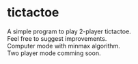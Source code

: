 # tictactoe
A simple program to play 2-player tictactoe.\
Feel free to suggest improvements.\
Computer mode with minmax algorithm.\
Two player mode comming soon.
